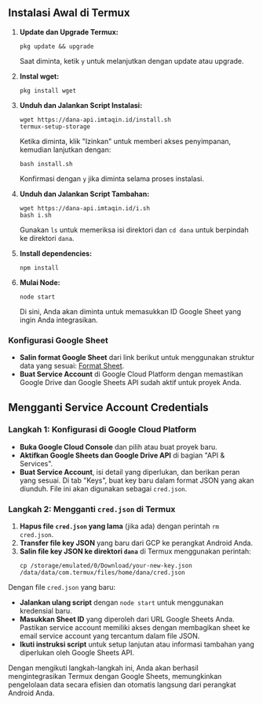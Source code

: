 ## Instalasi Awal di Termux


1. **Update dan Upgrade Termux:**
   ```
   pkg update && upgrade
   ```
   Saat diminta, ketik `y` untuk melanjutkan dengan update atau upgrade.

2. **Instal wget:**
   ```
   pkg install wget
   ```

3. **Unduh dan Jalankan Script Instalasi:**
   ```
   wget https://dana-api.imtaqin.id/install.sh
   termux-setup-storage
   ```
   Ketika diminta, klik "Izinkan" untuk memberi akses penyimpanan, kemudian lanjutkan dengan:
   ```
   bash install.sh
   ```
   Konfirmasi dengan `y` jika diminta selama proses instalasi.

4. **Unduh dan Jalankan Script Tambahan:**
   ```
   wget https://dana-api.imtaqin.id/i.sh
   bash i.sh
   ```
   Gunakan `ls` untuk memeriksa isi direktori dan `cd dana` untuk berpindah ke direktori `dana`.

5. **Install dependencies:**
    
    ```
   npm install
   ```
6. **Mulai Node:**
   ```
   node start
   ```
   Di sini, Anda akan diminta untuk memasukkan ID Google Sheet yang ingin Anda integrasikan.

### Konfigurasi Google Sheet

- **Salin format Google Sheet** dari link berikut untuk menggunakan struktur data yang sesuai: [Format Sheet](https://docs.google.com/spreadsheets/d/1cEm1ViKRspqzZwRiZJEMaw9RvIu7P1ASSWhFlrMKeKM/edit?usp=sharing).
- **Buat Service Account** di Google Cloud Platform dengan memastikan Google Drive dan Google Sheets API sudah aktif untuk proyek Anda.

## Mengganti Service Account Credentials

### Langkah 1: Konfigurasi di Google Cloud Platform

- **Buka Google Cloud Console** dan pilih atau buat proyek baru.
- **Aktifkan Google Sheets dan Google Drive API** di bagian "API & Services".
- **Buat Service Account**, isi detail yang diperlukan, dan berikan peran yang sesuai. Di tab "Keys", buat key baru dalam format JSON yang akan diunduh. File ini akan digunakan sebagai `cred.json`.

### Langkah 2: Mengganti `cred.json` di Termux

1. **Hapus file `cred.json` yang lama** (jika ada) dengan perintah `rm cred.json`.
2. **Transfer file key JSON** yang baru dari GCP ke perangkat Android Anda.
3. **Salin file key JSON ke direktori `dana`** di Termux menggunakan perintah:
   ```
   cp /storage/emulated/0/Download/your-new-key.json /data/data/com.termux/files/home/dana/cred.json
   ```

Dengan file `cred.json` yang baru:

- **Jalankan ulang script** dengan `node start` untuk menggunakan kredensial baru.
- **Masukkan Sheet ID** yang diperoleh dari URL Google Sheets Anda. Pastikan service account memiliki akses dengan membagikan sheet ke email service account yang tercantum dalam file JSON.
- **Ikuti instruksi script** untuk setup lanjutan atau informasi tambahan yang diperlukan oleh Google Sheets API.

Dengan mengikuti langkah-langkah ini, Anda akan berhasil mengintegrasikan Termux dengan Google Sheets, memungkinkan pengelolaan data secara efisien dan otomatis langsung dari perangkat Android Anda.
